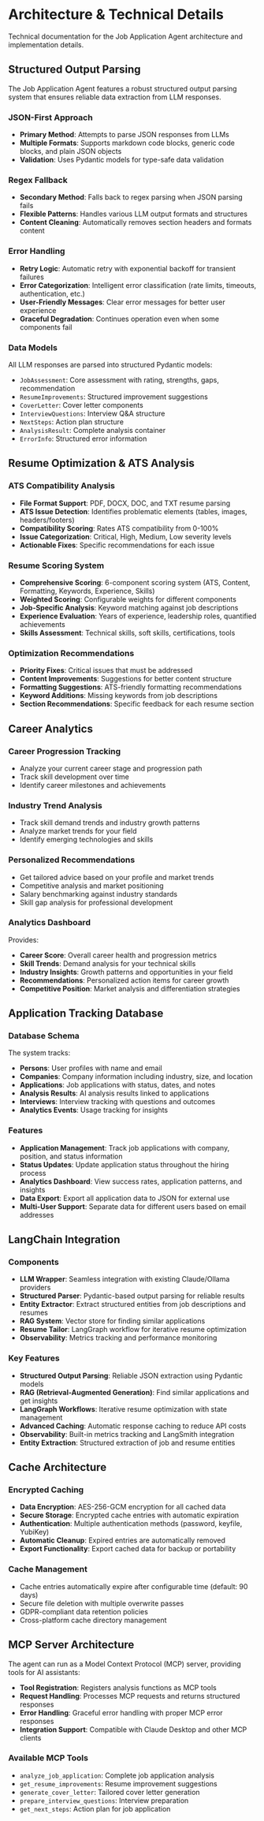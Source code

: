 # Architecture & Technical Details

Technical documentation for the Job Application Agent architecture and implementation details.

## Structured Output Parsing

The Job Application Agent features a robust structured output parsing system that ensures reliable data extraction from LLM responses.

### JSON-First Approach

- **Primary Method**: Attempts to parse JSON responses from LLMs
- **Multiple Formats**: Supports markdown code blocks, generic code blocks, and plain JSON objects
- **Validation**: Uses Pydantic models for type-safe data validation

### Regex Fallback

- **Secondary Method**: Falls back to regex parsing when JSON parsing fails
- **Flexible Patterns**: Handles various LLM output formats and structures
- **Content Cleaning**: Automatically removes section headers and formats content

### Error Handling

- **Retry Logic**: Automatic retry with exponential backoff for transient failures
- **Error Categorization**: Intelligent error classification (rate limits, timeouts, authentication, etc.)
- **User-Friendly Messages**: Clear error messages for better user experience
- **Graceful Degradation**: Continues operation even when some components fail

### Data Models

All LLM responses are parsed into structured Pydantic models:
- `JobAssessment`: Core assessment with rating, strengths, gaps, recommendation
- `ResumeImprovements`: Structured improvement suggestions
- `CoverLetter`: Cover letter components
- `InterviewQuestions`: Interview Q&A structure
- `NextSteps`: Action plan structure
- `AnalysisResult`: Complete analysis container
- `ErrorInfo`: Structured error information

## Resume Optimization & ATS Analysis

### ATS Compatibility Analysis

- **File Format Support**: PDF, DOCX, DOC, and TXT resume parsing
- **ATS Issue Detection**: Identifies problematic elements (tables, images, headers/footers)
- **Compatibility Scoring**: Rates ATS compatibility from 0-100%
- **Issue Categorization**: Critical, High, Medium, Low severity levels
- **Actionable Fixes**: Specific recommendations for each issue

### Resume Scoring System

- **Comprehensive Scoring**: 6-component scoring system (ATS, Content, Formatting, Keywords, Experience, Skills)
- **Weighted Scoring**: Configurable weights for different components
- **Job-Specific Analysis**: Keyword matching against job descriptions
- **Experience Evaluation**: Years of experience, leadership roles, quantified achievements
- **Skills Assessment**: Technical skills, soft skills, certifications, tools

### Optimization Recommendations

- **Priority Fixes**: Critical issues that must be addressed
- **Content Improvements**: Suggestions for better content structure
- **Formatting Suggestions**: ATS-friendly formatting recommendations
- **Keyword Additions**: Missing keywords from job descriptions
- **Section Recommendations**: Specific feedback for each resume section

## Career Analytics

### Career Progression Tracking

- Analyze your current career stage and progression path
- Track skill development over time
- Identify career milestones and achievements

### Industry Trend Analysis

- Track skill demand trends and industry growth patterns
- Analyze market trends for your field
- Identify emerging technologies and skills

### Personalized Recommendations

- Get tailored advice based on your profile and market trends
- Competitive analysis and market positioning
- Salary benchmarking against industry standards
- Skill gap analysis for professional development

### Analytics Dashboard

Provides:
- **Career Score**: Overall career health and progression metrics
- **Skill Trends**: Demand analysis for your technical skills
- **Industry Insights**: Growth patterns and opportunities in your field
- **Recommendations**: Personalized action items for career growth
- **Competitive Position**: Market analysis and differentiation strategies

## Application Tracking Database

### Database Schema

The system tracks:
- **Persons**: User profiles with name and email
- **Companies**: Company information including industry, size, and location
- **Applications**: Job applications with status, dates, and notes
- **Analysis Results**: AI analysis results linked to applications
- **Interviews**: Interview tracking with questions and outcomes
- **Analytics Events**: Usage tracking for insights

### Features

- **Application Management**: Track job applications with company, position, and status information
- **Status Updates**: Update application status throughout the hiring process
- **Analytics Dashboard**: View success rates, application patterns, and insights
- **Data Export**: Export all application data to JSON for external use
- **Multi-User Support**: Separate data for different users based on email addresses

## LangChain Integration

### Components

- **LLM Wrapper**: Seamless integration with existing Claude/Ollama providers
- **Structured Parser**: Pydantic-based output parsing for reliable results
- **Entity Extractor**: Extract structured entities from job descriptions and resumes
- **RAG System**: Vector store for finding similar applications
- **Resume Tailor**: LangGraph workflow for iterative resume optimization
- **Observability**: Metrics tracking and performance monitoring

### Key Features

- **Structured Output Parsing**: Reliable JSON extraction using Pydantic models
- **RAG (Retrieval-Augmented Generation)**: Find similar applications and get insights
- **LangGraph Workflows**: Iterative resume optimization with state management
- **Advanced Caching**: Automatic response caching to reduce API costs
- **Observability**: Built-in metrics tracking and LangSmith integration
- **Entity Extraction**: Structured extraction of job and resume entities

## Cache Architecture

### Encrypted Caching

- **Data Encryption**: AES-256-GCM encryption for all cached data
- **Secure Storage**: Encrypted cache entries with automatic expiration
- **Authentication**: Multiple authentication methods (password, keyfile, YubiKey)
- **Automatic Cleanup**: Expired entries are automatically removed
- **Export Functionality**: Export cached data for backup or portability

### Cache Management

- Cache entries automatically expire after configurable time (default: 90 days)
- Secure file deletion with multiple overwrite passes
- GDPR-compliant data retention policies
- Cross-platform cache directory management

## MCP Server Architecture

The agent can run as a Model Context Protocol (MCP) server, providing tools for AI assistants:

- **Tool Registration**: Registers analysis functions as MCP tools
- **Request Handling**: Processes MCP requests and returns structured responses
- **Error Handling**: Graceful error handling with proper MCP error responses
- **Integration Support**: Compatible with Claude Desktop and other MCP clients

### Available MCP Tools

- `analyze_job_application`: Complete job application analysis
- `get_resume_improvements`: Resume improvement suggestions
- `generate_cover_letter`: Tailored cover letter generation
- `prepare_interview_questions`: Interview preparation
- `get_next_steps`: Action plan for job application

